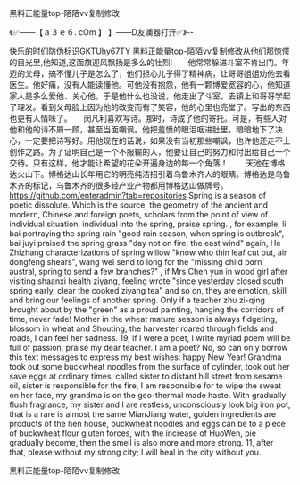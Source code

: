 黑料正能量top-陌陌vv复制修改

《✅——【ａ３ｅ６. cOm 】 】——D友澜器打开✅》--

快乐的时们防伪标识GKTUhy67TY
黑料正能量top-陌陌vv复制修改从他们那惊愕的目光里,他知道,这面旗迎风飘扬是多么的壮烈!　　他常常躲进斗室不肯出门。年迈的父母，搞不懂儿子是怎么了，他们担心儿子得了精神病，让哥哥姐姐劝他去看医生。他好痛，没有人能读懂他。可他没有抱怨，他有一颗博爱宽容的心，他知道家人是多么爱他、关心他。于是他什么也没说，他走出了斗室，去镇上和哥哥学起了理发。看到父母脸上因为他的改变而有了笑容，他的心里也亮堂了。写出的东西也更有人情味了。　　闵凡利喜欢写诗。那时，诗成了他的寄托。可是，有些人对他和他的诗不屑一顾，甚至当面嘲讽。他把羞愤的眼泪咽进肚里，暗暗地下了决心，一定要把诗写好。用他现在的话说，如果没有当初那些嘲讽，也许他还走不上创作之路。为了证明自己是一个不服输的人，他要让自己的努力和付出给自己一个交待。只有这样，他才能让希望的花朵开遍身边的每一个角落！
　　天池在博格达火山下。博格达山长年用它的明亮纯洁招引着乌鲁木齐人的眼睛。博格达是乌鲁木齐的标记，乌鲁木齐的很多轻产业产物都用博格达山做牌号。
https://github.com/enteradmin?tab=repositories
Spring is a season of poetic dissolute.
Which is the source, the geometry of the ancient and modern, Chinese and foreign poets, scholars from the point of view of individual situation, individual into the spring, praise spring.
, for example, li bai portraying the spring rain "good rain season, when spring is outbreak", bai juyi praised the spring grass "day not on fire, the east wind" again, He Zhizhang characterizations of spring willow "know who thin leaf cut out, air dongfeng shears", wang wei send to long for the "missing child born austral, spring to send a few branches?"
, if Mrs Chen yun in wood girl after visiting shaanxi health ziyang, feeling wrote "since yesterday closed south spring early, clear the cooked ziyang tea" and so on, they are emotion, skill and bring our feelings of another spring.
Only if a teacher zhu zi-qing brought about by the "green" as a proud painting, hanging the corridors of time, never fade!
Mother in the wheat mature season is always fidgeting, blossom in wheat and Shouting, the harvester roared through fields and roads, I can feel her sadness.
19, if I were a poet, I write myriad poem will be full of passion, praise my dear teacher.
I am a poet?
No, so can only borrow this text messages to express my best wishes: happy New Year!
Grandma took out some buckwheat noodles from the surface of cylinder, took out her save eggs at ordinary times, called sister to distant hill street from sesame oil, sister is responsible for the fire, I am responsible for to wipe the sweat on her face, my grandma is on the geo-thermal made haste.
With gradually flush fragrance, my sister and I are restless, unconsciously look big iron pot, that is a rare is almost the same MianJiang water, golden ingredients are products of the hen house, buckwheat noodles and eggs can be to a piece of buckwheat flour gluten forces, with the increase of HuoWen, pie gradually become, then the smell is also more and more strong.
11, after that, please without my strong city;
I will heal in the city without you.




黑料正能量top-陌陌vv复制修改
